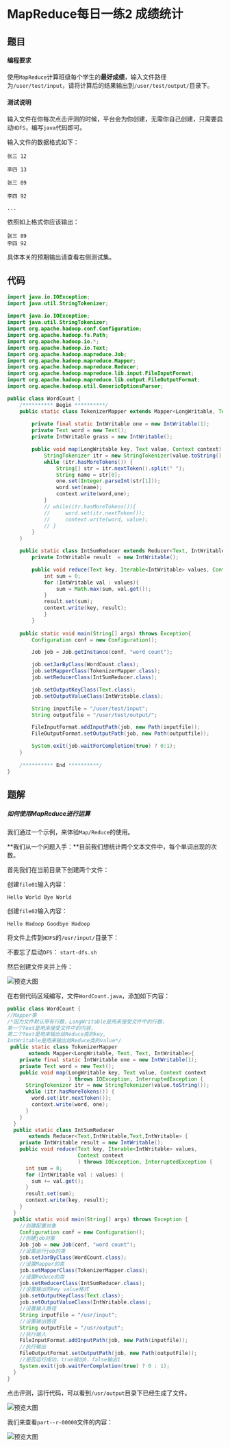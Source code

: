# MapReduce每日一练2 成绩统计

## 题目

#### 编程要求

使用`MapReduce`计算班级每个学生的**最好成绩**，输入文件路径为`/user/test/input`，请将计算后的结果输出到`/user/test/output/`目录下。

#### 测试说明

输入文件在你每次点击评测的时候，平台会为你创建，无需你自己创建，只需要启动`HDFS`，编写`java`代码即可。

输入文件的数据格式如下： 

`张三 12` 

`李四 13` 

`张三 89` 

`李四 92` 

`...`

依照如上格式你应该输出：

```
张三 89
李四 92
```

具体本关的预期输出请查看右侧测试集。



## 代码

```java
import java.io.IOException;
import java.util.StringTokenizer;
 
import java.io.IOException;
import java.util.StringTokenizer;
import org.apache.hadoop.conf.Configuration;
import org.apache.hadoop.fs.Path;
import org.apache.hadoop.io.*;
import org.apache.hadoop.io.Text;
import org.apache.hadoop.mapreduce.Job;
import org.apache.hadoop.mapreduce.Mapper;
import org.apache.hadoop.mapreduce.Reducer;
import org.apache.hadoop.mapreduce.lib.input.FileInputFormat;
import org.apache.hadoop.mapreduce.lib.output.FileOutputFormat;
import org.apache.hadoop.util.GenericOptionsParser;

public class WordCount {
	/********** Begin **********/
    public static class TokenizerMapper extends Mapper<LongWritable, Text, Text, IntWritable>{
        
        private final static IntWritable one = new IntWritable(1);
        private Text word = new Text();
        private IntWritable grass = new IntWritable(); 

        public void map(LongWritable key, Text value, Context context) throws IOException, InterruptedException{
            StringTokenizer itr = new StringTokenizer(value.toString(),"\n");
            while (itr.hasMoreTokens()) {
                String[] str = itr.nextToken().split(" ");
                String name = str[0];
                one.set(Integer.parseInt(str[1]));
                word.set(name);
                context.write(word,one);
            }
            // while(itr.hasMoreTokens()){
            //     word.set(itr.nextToken());
            //     context.write(word, value);
            // }
        }
    }

    public static class IntSumReducer extends Reducer<Text, IntWritable, Text, IntWritable>{
        private IntWritable result  = new IntWritable();

        public void reduce(Text key, Iterable<IntWritable> values, Context context) throws IOException, InterruptedException{
            int sum = 0;
            for (IntWritable val : values){
                sum = Math.max(sum, val.get());
            }
            result.set(sum);
            context.write(key, result);
            }
        }
    
    public static void main(String[] args) throws Exception{
        Configuration conf = new Configuration();

        Job job = Job.getInstance(conf, "word count");

        job.setJarByClass(WordCount.class);
        job.setMapperClass(TokenizerMapper.class);
        job.setReducerClass(IntSumReducer.class);

        job.setOutputKeyClass(Text.class);
        job.setOutputValueClass(IntWritable.class);

        String inputfile = "/user/test/input";
        String outputfile = "/user/test/output/";

        FileInputFormat.addInputPath(job, new Path(inputfile));
        FileOutputFormat.setOutputPath(job, new Path(outputfile));

        System.exit(job.waitForCompletion(true) ? 0:1);
    }
        
	/********** End **********/
}

```





## 题解

##### 如何使用MapReduce进行运算

我们通过一个示例，来体验`Map/Reduce`的使用。

**我们从一个问题入手：**目前我们想统计两个文本文件中，每个单词出现的次数。

首先我们在当前目录下创建两个文件：

创建`file01`输入内容：

```
Hello World Bye World
```

创建`file02`输入内容：

```
Hello Hadoop Goodbye Hadoop
```

将文件上传到`HDFS`的`/usr/input/`目录下：

不要忘了启动`DFS`： `start-dfs.sh`

然后创建文件夹并上传：

 ![预览大图](https://www.educoder.net/api/attachments/206980)

在右侧代码区域编写，文件`WordCount.java`，添加如下内容：

```java
public class WordCount {
//Mapper类
/*因为文件默认带有行数，LongWritable是用来接受文件中的行数，
第一个Text是用来接受文件中的内容，
第二个Text是用来输出给Reduce类的key,
IntWritable是用来输出给Reduce类的value*/
 public static class TokenizerMapper 
       extends Mapper<LongWritable, Text, Text, IntWritable>{
    private final static IntWritable one = new IntWritable(1);
    private Text word = new Text();
    public void map(LongWritable key, Text value, Context context
                    ) throws IOException, InterruptedException {
      StringTokenizer itr = new StringTokenizer(value.toString());
      while (itr.hasMoreTokens()) {
        word.set(itr.nextToken());
        context.write(word, one);
      }
    }
  }
  public static class IntSumReducer 
       extends Reducer<Text,IntWritable,Text,IntWritable> {
    private IntWritable result = new IntWritable();
    public void reduce(Text key, Iterable<IntWritable> values, 
                       Context context
                       ) throws IOException, InterruptedException {
      int sum = 0;
      for (IntWritable val : values) {
        sum += val.get();
      }
      result.set(sum);
      context.write(key, result);
    }
  }
  public static void main(String[] args) throws Exception {
    //创建配置对象
    Configuration conf = new Configuration();
    //创建job对象
    Job job = new Job(conf, "word count");
    //设置运行job的类
    job.setJarByClass(WordCount.class);
    //设置Mapper的类
    job.setMapperClass(TokenizerMapper.class);
    //设置Reduce的类
    job.setReducerClass(IntSumReducer.class);
    //设置输出的key value格式
    job.setOutputKeyClass(Text.class);
    job.setOutputValueClass(IntWritable.class);
    //设置输入路径
    String inputfile = "/usr/input";
    //设置输出路径
    String outputFile = "/usr/output";
    //执行输入
    FileInputFormat.addInputPath(job, new Path(inputfile));
    //执行输出
    FileOutputFormat.setOutputPath(job, new Path(outputFile));
    //是否运行成功，true输出0，false输出1
    System.exit(job.waitForCompletion(true) ? 0 : 1);
  }
}
```

点击评测，运行代码，可以看到`/usr/output`目录下已经生成了文件。

![预览大图](https://www.educoder.net/api/attachments/206981)

我们来查看`part--r-00000`文件的内容：

![预览大图](https://www.educoder.net/api/attachments/206982)